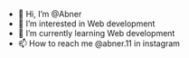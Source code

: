 - 👋 Hi, I’m @Abner
- 👀 I’m interested in Web development
- 🌱 I’m currently learning Web development
- 📫 How to reach me @abner.11 in instagram

<!---
Msnloco247/Abner is a ✨ special ✨ repository because its `README.md` (this file) appears on your GitHub profile.
You can click the Preview link to take a look at your changes.
--->
